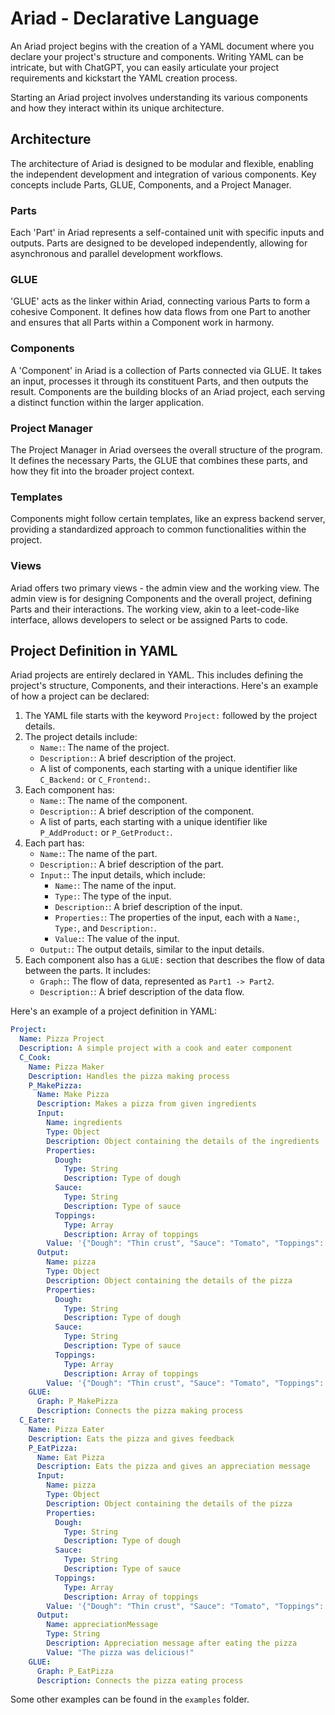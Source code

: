 # Ariad - Declarative Language

An Ariad project begins with the creation of a YAML document where you declare your project's structure and components. Writing YAML can be intricate, but with ChatGPT, you can easily articulate your project requirements and kickstart the YAML creation process.

Starting an Ariad project involves understanding its various components and how they interact within its unique architecture.

## Architecture

The architecture of Ariad is designed to be modular and flexible, enabling the independent development and integration of various components. Key concepts include Parts, GLUE, Components, and a Project Manager.

### Parts

Each 'Part' in Ariad represents a self-contained unit with specific inputs and outputs. Parts are designed to be developed independently, allowing for asynchronous and parallel development workflows.

### GLUE

'GLUE' acts as the linker within Ariad, connecting various Parts to form a cohesive Component. It defines how data flows from one Part to another and ensures that all Parts within a Component work in harmony.

### Components

A 'Component' in Ariad is a collection of Parts connected via GLUE. It takes an input, processes it through its constituent Parts, and then outputs the result. Components are the building blocks of an Ariad project, each serving a distinct function within the larger application.

### Project Manager

The Project Manager in Ariad oversees the overall structure of the program. It defines the necessary Parts, the GLUE that combines these parts, and how they fit into the broader project context.

### Templates

Components might follow certain templates, like an express backend server, providing a standardized approach to common functionalities within the project.

### Views

Ariad offers two primary views - the admin view and the working view. The admin view is for designing Components and the overall project, defining Parts and their interactions. The working view, akin to a leet-code-like interface, allows developers to select or be assigned Parts to code.

## Project Definition in YAML

Ariad projects are entirely declared in YAML. This includes defining the project's structure, Components, and their interactions. Here's an example of how a project can be declared:

1. The YAML file starts with the keyword `Project:` followed by the project details.
2. The project details include:
   - `Name:`: The name of the project.
   - `Description:`: A brief description of the project.
   - A list of components, each starting with a unique identifier like `C_Backend:` or `C_Frontend:`.
3. Each component has:
   - `Name:`: The name of the component.
   - `Description:`: A brief description of the component.
   - A list of parts, each starting with a unique identifier like `P_AddProduct:` or `P_GetProduct:`.
4. Each part has:
   - `Name:`: The name of the part.
   - `Description:`: A brief description of the part.
   - `Input:`: The input details, which include:
     - `Name:`: The name of the input.
     - `Type:`: The type of the input.
     - `Description:`: A brief description of the input.
     - `Properties:`: The properties of the input, each with a `Name:`, `Type:`, and `Description:`.
     - `Value:`: The value of the input.
   - `Output:`: The output details, similar to the input details.
5. Each component also has a `GLUE:` section that describes the flow of data between the parts. It includes:
   - `Graph:`: The flow of data, represented as `Part1 -> Part2`.
   - `Description:`: A brief description of the data flow.

Here's an example of a project definition in YAML:

```yaml
Project:
  Name: Pizza Project
  Description: A simple project with a cook and eater component
  C_Cook:
    Name: Pizza Maker
    Description: Handles the pizza making process
    P_MakePizza:
      Name: Make Pizza
      Description: Makes a pizza from given ingredients
      Input:
        Name: ingredients
        Type: Object
        Description: Object containing the details of the ingredients
        Properties:
          Dough:
            Type: String
            Description: Type of dough
          Sauce:
            Type: String
            Description: Type of sauce
          Toppings:
            Type: Array
            Description: Array of toppings
        Value: '{"Dough": "Thin crust", "Sauce": "Tomato", "Toppings": ["Cheese", "Pepperoni"]}'
      Output:
        Name: pizza
        Type: Object
        Description: Object containing the details of the pizza
        Properties:
          Dough:
            Type: String
            Description: Type of dough
          Sauce:
            Type: String
            Description: Type of sauce
          Toppings:
            Type: Array
            Description: Array of toppings
        Value: '{"Dough": "Thin crust", "Sauce": "Tomato", "Toppings": ["Cheese", "Pepperoni"]}'
    GLUE:
      Graph: P_MakePizza
      Description: Connects the pizza making process
  C_Eater:
    Name: Pizza Eater
    Description: Eats the pizza and gives feedback
    P_EatPizza:
      Name: Eat Pizza
      Description: Eats the pizza and gives an appreciation message
      Input:
        Name: pizza
        Type: Object
        Description: Object containing the details of the pizza
        Properties:
          Dough:
            Type: String
            Description: Type of dough
          Sauce:
            Type: String
            Description: Type of sauce
          Toppings:
            Type: Array
            Description: Array of toppings
        Value: '{"Dough": "Thin crust", "Sauce": "Tomato", "Toppings": ["Cheese", "Pepperoni"]}'
      Output:
        Name: appreciationMessage
        Type: String
        Description: Appreciation message after eating the pizza
        Value: "The pizza was delicious!"
    GLUE:
      Graph: P_EatPizza
      Description: Connects the pizza eating process
```

Some other examples can be found in the `examples` folder.
